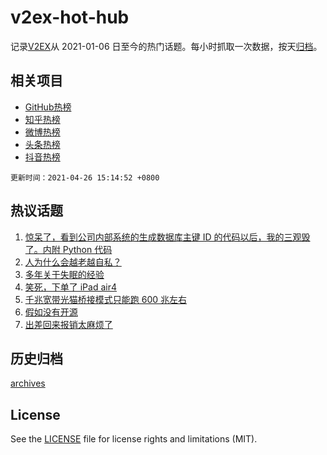 # v2ex-hot-hub

 记录[V2EX](https://www.v2ex.com/)从 2021-01-06 日至今的热门话题。每小时抓取一次数据，按天[归档](archives)。
 
 ## 相关项目

- [GitHub热榜](https://github.com/snaildev/github-hot-hub)
- [知乎热榜](https://github.com/snaildev/zhihu-hot-hub)
- [微博热榜](https://github.com/snaildev/weibo-hot-hub)
- [头条热榜](https://github.com/snaildev/toutiao-hot-hub)
- [抖音热榜](https://github.com/snaildev/douyin-hot-hub)


 `更新时间：2021-04-26 15:14:52 +0800`

## 热议话题

1. [惊呆了，看到公司内部系统的生成数据库主键 ID 的代码以后，我的三观毁了。内附 Python 代码](https://www.v2ex.com/t/773177)
1. [人为什么会越老越自私？](https://www.v2ex.com/t/773150)
1. [多年关于失眠的经验](https://www.v2ex.com/t/773225)
1. [笑死，下单了 iPad air4](https://www.v2ex.com/t/773146)
1. [千兆宽带光猫桥接模式只能跑 600 兆左右](https://www.v2ex.com/t/773168)
1. [假如没有开源](https://www.v2ex.com/t/773246)
1. [出差回来报销太麻烦了](https://www.v2ex.com/t/773134)

## 历史归档

[archives](archives)

## License

See the [LICENSE](LICENSE) file for license rights and limitations (MIT).
